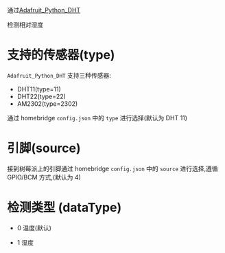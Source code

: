 <!--
 * @Author: 韩宏斌
 * @Description: this is the description
 * @version: 1.0.0
 * @LastEditors: 韩宏斌
 * @Date: 2020-10-23 09:34:27
 * @LastEditTime: 2020-10-23 09:35:56
 * @FilePath: /homebridge-sensor-th/README.md
-->
通过[Adafruit_Python_DHT](https://github.com/adafruit/Adafruit_Python_DHT)

检测相对湿度

# 支持的传感器(type)

`Adafruit_Python_DHT` 支持三种传感器:

- DHT11(type=11)
- DHT22(type=22)
- AM2302(type=2302)

通过 homebridge `config.json` 中的 `type` 进行选择(默认为 DHT 11)

# 引脚(source)

接到树莓派上的引脚通过 homebridge `config.json` 中的 `source` 进行选择,遵循 GPIO/BCM 方式,(默认为 4)

# 检测类型 (dataType)

* 0 温度(默认)

* 1 湿度
